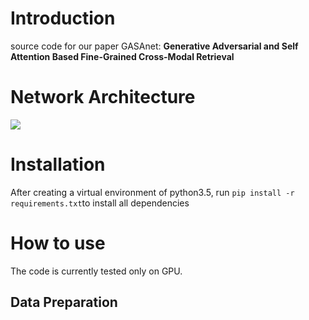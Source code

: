 # Introduction
source code for our paper GASAnet: **Generative Adversarial and Self Attention Based Fine-Grained Cross-Modal Retrieval**
# Network Architecture
![](https://github.com/gasanet/GASA/blob/master/gan.jpg)
# Installation
After creating a virtual environment of python3.5, run ```pip install -r requirements.txt```to install all dependencies
# How to use
The code is currently tested only on GPU.
## Data Preparation

